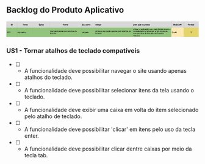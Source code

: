 ## Backlog do Produto Aplicativo

![tabela backlog](imagens/backlog/aplicativo.jpg)

### US1 - Tornar atalhos de teclado compatíveis

- [ ] - A funcionalidade deve possibilitar navegar o site usando apenas atalhos do teclado.

- [ ] - A funcionalidade deve possibilitar selecionar itens da tela usando o teclado.

- [ ] - A funcionalidade deve exibir uma caixa em volta do item selecionado pelo atalho de teclado.

- [ ] - A funcionalidade deve possibilitar 'clicar' em itens pelo uso da tecla enter.

- [ ] - A funcionalidade deve possibilitar clicar dentre caixas por meio da tecla tab.